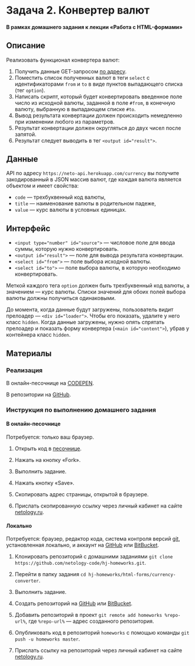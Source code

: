# Задача 2. Конвертер валют

#### В рамках домашнего задания к лекции «Работа с HTML-формами»

## Описание

Реализовать функционал конвертера валют:

1. Получить данные GET-запросом [по адресу](https://neto-api.herokuapp.com/currency).
2. Поместить список полученных валют в теги `select` с идентификаторами `from` и `to` в виде пунктов выпадающего списка (тег `option`).
3. Написать скрипт, который будет конвертировать введенное поле число из исходной валюты, заданной в поле `#from`, в конечную валюту, выбранную в выпадающем списке `#to`.
4. Вывод результата конвертации должен происходить немедленно при изменении любого из параметров.
5. Результат конвертации должен округляться до двух чисел после запятой.
6. Результат следует выводить в тег `<output id="result">`.

## Данные

API по адресу `https://neto-api.herokuapp.com/currency` вы получите закодированный в JSON массив валют, где каждая валюта является объектом и имеет свойства:
- `code` — трехбуквенный код валюты,
- `title` — наименование валюты в родительном падеже,
- `value` — курс валюты в условных единицах.

## Интерфейс

- `<input type="number" id="source">` — числовое поле для ввода суммы, которую нужно конвертировать.
- `<output id="result">` — поле для вывода результата конвертации.
- `<select id="from">` — поле выбора исходной валюты.
- `<select id="to">` — поле выбора валюты, в которую необходимо конвертировать.

Меткой каждого тега `option` должен быть трехбуквенный код валюты, а значением — курс валюты. Списки значений для обоих полей выбора валюты должны получиться одинаковыми.

До момента, когда данные будут загружены, пользователь видит прелоадер — `<div id="loader">`. Чтобы его показать, удалите у него класс `hidden`. Когда данные загружены, нужно опять спрятать прелоадер и показать форму конвертера (`<main id="content">`), убрав у контейнера класс `hidden`.

## Материалы

### Реализация

В онлайн-песочнице на [CODEPEN](https://codepen.io/solarrust/pen/xdLRvL?editors=1010).

В репозитории на [GitHub](https://github.com/netology-code/hj-homeworks/tree/master/html-forms/currency-converter).

### Инструкция по выполнению домашнего задания

#### В онлайн-песочнице

Потребуется: только ваш браузер.

1. Открыть код в [песочнице](https://codepen.io/solarrust/pen/xdLRvL?editors=1010).

2. Нажать на кнопку «Fork».

3. Выполнить задание.

4. Нажать кнопку «Save».

5. Скопировать адрес страницы, открытой в браузере.

6. Прислать скопированную ссылку через личный кабинет на сайте [netology.ru](http://netology.ru/).    

#### Локально

Потребуется: браузер, редактор кода, система контроля версий [git](https://git-scm.com), установленная локально, и аккаунт на [GitHub](https://github.com/) или [BitBucket](https://bitbucket.org/).

1. Клонировать репозиторий с домашними заданиями `git clone https://github.com/netology-code/hj-homeworks.git`.

2. Перейти в папку задания `cd hj-homeworks/html-forms/currency-converter`.

3. Выполнить задание.

4. Создать репозиторий на [GitHub](https://github.com/) или [BitBucket](https://bitbucket.org/).

5. Добавить репозиторий в проект `git remote add homeworks %repo-url%`, где `%repo-url%` — адрес созданного репозитория.

6. Опубликовать код в репозиторий `homeworks` с помощью команды `git push -u homeworks master`.

7. Прислать ссылку на репозиторий через личный кабинет на сайте [netology.ru](http://netology.ru/).

